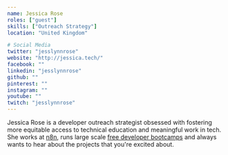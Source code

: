 ```yaml
---
name: Jessica Rose
roles: ["guest"]
skills: ["Outreach Strategy"]
location: "United Kingdom"

# Social Media
twitter: "jesslynnrose"
website: "http://jessica.tech/"
facebook: ""
linkedin: "jesslynnrose"
github: ""
pinterest: ""
instagram: ""
youtube: ""
twitch: "jesslynnrose"
---
```


Jessica Rose is a developer outreach strategist obsessed with fostering more equitable access 
to technical education and meaningful work in tech. She works at [n8n](https://n8n.io/), runs large scale [free 
developer bootcamps](https://www.freecodecamp.org/news/author/jessica/) and always wants to hear about the projects that you're excited about.

<!--more-->

